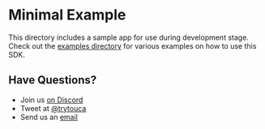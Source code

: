 # Minimal Example

This directory includes a sample app for use during development stage. Check out
the [examples directory] for various examples on how to use this SDK.

## Have Questions?

- Join us [on Discord](https://touca.io/discord)
- Tweet at [@trytouca](https://twitter.com/trytouca)
- Send us an [email](mailto:hello@touca.io)

[examples directory]: https://github.com/trytouca/trytouca/tree/main/examples

